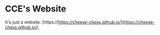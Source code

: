 # CCE's Website
It's just a website. [https://https://cheese-chess.github.io/](https://cheese-chess.github.io/)
